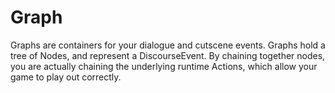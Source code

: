 # Graph


Graphs are containers for your dialogue and cutscene events. Graphs hold a tree of Nodes, and represent a DiscourseEvent. By chaining together nodes, you are actually chaining the underlying runtime Actions, which allow your game to play out correctly.
